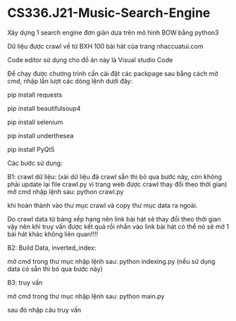 ﻿# CS336.J21-Music-Search-Engine
Xây dựng 1 search engine đơn giản dựa trên mô hình BOW bằng python3

Dữ liệu được crawl về từ BXH 100 bài hát của trang nhaccuatui.com

Code editor sử dụng cho đồ án này là Visual studio Code

Để chạy được chương trình cần cài đặt các packpage sau bằng cách mở cmd, nhập lần lượt các dòng lệnh dưới đây:

pip install requests

pip install beautifulsoup4

pip install selenium

pip install underthesea

pip install PyQt5


Các bước sử dụng:

B1: crawl dữ liệu: (xài dữ liệu đã crawl sẵn thì bỏ qua bước này, còn không phải update lại file crawl.py vì trang web được crawl thay đổi theo thời gian)
mở cmd nhập lệnh sau: python crawl.py 

khi hoàn thành vào thư mục crawl và copy thư mục data ra ngoài.

Do crawl data từ bảng xếp hạng nên link bài hát sẽ thay đổi theo thời gian vậy nên khi truy vấn được kết quả
rồi nhấn vào link bài hát có thể nó sẽ mở 1 bài hát khác không liên quan!!!!

B2: Build Data, inverted_index:

mở cmd trong thư mục nhập lệnh sau: python indexing.py
(nếu sử dụng data có sẵn thì bỏ qua bước này)

B3: truy vấn

mở cmd trong thư mục nhập lệnh sau: python main.py

sau đó nhập câu truy vấn
